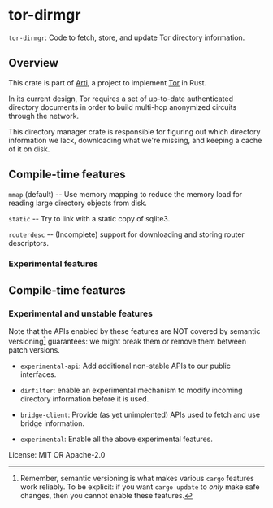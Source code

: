 # tor-dirmgr

`tor-dirmgr`: Code to fetch, store, and update Tor directory information.

## Overview

This crate is part of
[Arti](https://gitlab.torproject.org/tpo/core/arti/), a project to
implement [Tor](https://www.torproject.org/) in Rust.

In its current design, Tor requires a set of up-to-date
authenticated directory documents in order to build multi-hop
anonymized circuits through the network.

This directory manager crate is responsible for figuring out which
directory information we lack, downloading what we're missing, and
keeping a cache of it on disk.

## Compile-time features

`mmap` (default) -- Use memory mapping to reduce the memory load for
reading large directory objects from disk.

`static` -- Try to link with a static copy of sqlite3.

`routerdesc` -- (Incomplete) support for downloading and storing
     router descriptors.

### Experimental features

## Compile-time features

### Experimental and unstable features

Note that the APIs enabled by these features are NOT covered by
semantic versioning[^1] guarantees: we might break them or remove
them between patch versions.

* `experimental-api`: Add additional non-stable APIs to our public
  interfaces.

* `dirfilter`: enable an experimental mechanism to modify incoming
  directory information before it is used.

* `bridge-client`: Provide (as yet unimplented) APIs used to fetch
  and use bridge information.

* `experimental`: Enable all the above experimental features.

[^1]: Remember, semantic versioning is what makes various `cargo`
features work reliably. To be explicit: if you want `cargo update`
to _only_ make safe changes, then you cannot enable these
features.

License: MIT OR Apache-2.0
